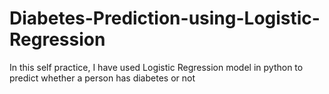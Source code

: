 # Diabetes-Prediction-using-Logistic-Regression
In this self practice, I have used Logistic Regression model in python to predict whether a person has diabetes or not
